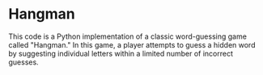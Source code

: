 # Hangman
 This code is a Python implementation of a classic word-guessing game called "Hangman." In this game, a player attempts to guess a hidden word by suggesting individual letters within a limited number of incorrect guesses. 
